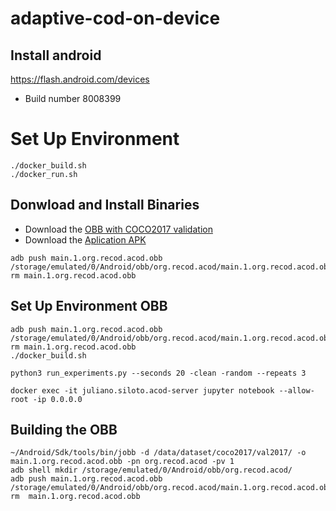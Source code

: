 # adaptive-cod-on-device

## Install android
https://flash.android.com/devices
- Build number 8008399

# Set Up Environment 
```shell
./docker_build.sh
./docker_run.sh
```
## Donwload and Install Binaries
- Download the [OBB with COCO2017 validation](https://drive.google.com/file/d/1UkIqdwCDif_jv22q1w2xpago44yAcOH6/view?usp=sharing)
- Download the [Aplication APK]()

```shell
adb push main.1.org.recod.acod.obb /storage/emulated/0/Android/obb/org.recod.acod/main.1.org.recod.acod.obb
rm main.1.org.recod.acod.obb
```

## Set Up Environment OBB
```shell
adb push main.1.org.recod.acod.obb /storage/emulated/0/Android/obb/org.recod.acod/main.1.org.recod.acod.obb
rm main.1.org.recod.acod.obb
./docker_build.sh
```



```shell
python3 run_experiments.py --seconds 20 -clean -random --repeats 3

docker exec -it juliano.siloto.acod-server jupyter notebook --allow-root -ip 0.0.0.0
```



## Building the OBB
```shell
~/Android/Sdk/tools/bin/jobb -d /data/dataset/coco2017/val2017/ -o main.1.org.recod.acod.obb -pn org.recod.acod -pv 1
adb shell mkdir /storage/emulated/0/Android/obb/org.recod.acod/
adb push main.1.org.recod.acod.obb /storage/emulated/0/Android/obb/org.recod.acod/main.1.org.recod.acod.obb
rm  main.1.org.recod.acod.obb
```